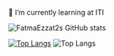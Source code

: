 🌱 I’m currently learning at ITI


![FatmaEzzat2s GitHub stats](https://github-readme-stats.vercel.app/api?username=FatmaEzzat2&show_icons=true&theme=radical)


[![Top Langs](https://github-readme-stats.vercel.app/api/top-langs/?username=FatmaEzzat2)](https://github.com/anuraghazra/github-readme-stats)
![Top Langs](https://github-readme-stats.vercel.app/api/top-langs/?username=FatmaEzzat2&hide=c++)
